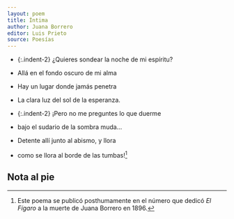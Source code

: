 ```yaml
---
layout: poem
title: Íntima
author: Juana Borrero
editor: Luis Prieto 
source: Poesías
---
```


- {:.indent-2} ¿Quieres sondear la noche de mi espíritu? 
- Allá en el fondo oscuro de mi alma
- Hay un lugar donde jamás penetra
- La clara luz del sol de la esperanza.

- {:.indent-2} ¡Pero no me preguntes lo que duerme
- bajo el sudario de la sombra muda...
- Detente allí junto al abismo, y llora
- como se llora al borde de las tumbas![^fn1]

## Nota al pie
[^fn1]: Este poema se publicó posthumamente en el número que dedicó _El Fígaro_ a la muerte de Juana Borrero en 1896. 
